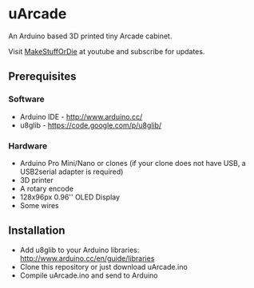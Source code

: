 # uArcade
An Arduino based 3D printed tiny Arcade cabinet.

Visit [MakeStuffOrDie](http://www.youtube.com/user/microstrat) at youtube and subscribe for updates.

## Prerequisites
### Software
* Arduino IDE - http://www.arduino.cc/
* u8glib - https://code.google.com/p/u8glib/

### Hardware
* Arduino Pro Mini/Nano or clones (if your clone does not have USB, a USB2serial adapter is required)
* 3D printer
* A rotary encode
* 128x96px 0.96'' OLED Display
* Some wires

## Installation
* Add u8glib to your Arduino libraries: http://www.arduino.cc/en/guide/libraries
* Clone this repository or just download uArcade.ino
* Compile uArcade.ino and send to Arduino

